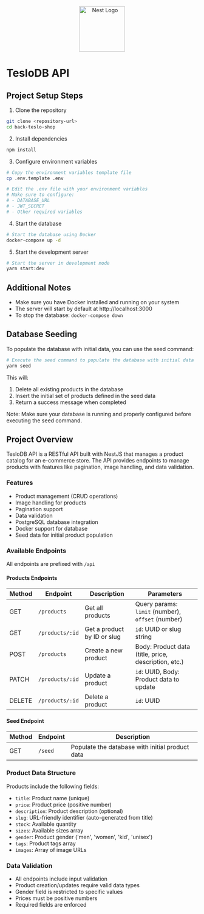 <p align="center">
  <a href="http://nestjs.com/" target="blank"><img src="https://nestjs.com/img/logo-small.svg" width="120" alt="Nest Logo" /></a>
</p>

# TesloDB API

## Project Setup Steps

1. Clone the repository
```bash
git clone <repository-url>
cd back-teslo-shop
```

2. Install dependencies
```bash
npm install
```

3. Configure environment variables
```bash
# Copy the environment variables template file
cp .env.template .env

# Edit the .env file with your environment variables
# Make sure to configure:
# - DATABASE_URL
# - JWT_SECRET
# - Other required variables
```

4. Start the database
```bash
# Start the database using Docker
docker-compose up -d
```

5. Start the development server
```bash
# Start the server in development mode
yarn start:dev
```

## Additional Notes
- Make sure you have Docker installed and running on your system
- The server will start by default at http://localhost:3000
- To stop the database: `docker-compose down`

## Database Seeding

To populate the database with initial data, you can use the seed command:

```bash
# Execute the seed command to populate the database with initial data
yarn seed
```

This will:
1. Delete all existing products in the database
2. Insert the initial set of products defined in the seed data
3. Return a success message when completed

Note: Make sure your database is running and properly configured before executing the seed command.

## Project Overview

TesloDB API is a RESTful API built with NestJS that manages a product catalog for an e-commerce store. The API provides endpoints to manage products with features like pagination, image handling, and data validation.

### Features
- Product management (CRUD operations)
- Image handling for products
- Pagination support
- Data validation
- PostgreSQL database integration
- Docker support for database
- Seed data for initial product population

### Available Endpoints

All endpoints are prefixed with `/api`

#### Products Endpoints

| Method | Endpoint | Description | Parameters |
|--------|----------|-------------|------------|
| GET | `/products` | Get all products | Query params: `limit` (number), `offset` (number) |
| GET | `/products/:id` | Get a product by ID or slug | `id`: UUID or slug string |
| POST | `/products` | Create a new product | Body: Product data (title, price, description, etc.) |
| PATCH | `/products/:id` | Update a product | `id`: UUID, Body: Product data to update |
| DELETE | `/products/:id` | Delete a product | `id`: UUID |

#### Seed Endpoint

| Method | Endpoint | Description |
|--------|----------|-------------|
| GET | `/seed` | Populate the database with initial product data |

### Product Data Structure

Products include the following fields:
- `title`: Product name (unique)
- `price`: Product price (positive number)
- `description`: Product description (optional)
- `slug`: URL-friendly identifier (auto-generated from title)
- `stock`: Available quantity
- `sizes`: Available sizes array
- `gender`: Product gender ('men', 'women', 'kid', 'unisex')
- `tags`: Product tags array
- `images`: Array of image URLs

### Data Validation
- All endpoints include input validation
- Product creation/updates require valid data types
- Gender field is restricted to specific values
- Prices must be positive numbers
- Required fields are enforced
